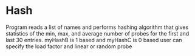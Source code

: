 # Hash
Program reads a list of names and performs hashing algorithm that gives statistics of the min, max, and average number of probes for the first and last 30 entries.
myHashB is 1 based and myHashC is 0 based
user can specify the load factor and linear or random probe
